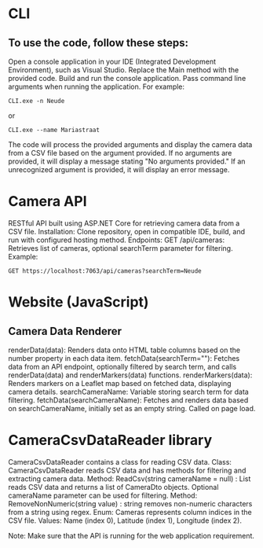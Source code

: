 # CLI
## To use the code, follow these steps:
Open a console application in your IDE (Integrated Development Environment), such as Visual Studio.
Replace the Main method with the provided code.
Build and run the console application.
Pass command line arguments when running the application. For example:

```
CLI.exe -n Neude
```
or
```
CLI.exe --name Mariastraat
```
The code will process the provided arguments and display the camera data from a CSV file based on the argument provided. If no arguments are provided, it will display a message stating "No arguments provided." If an unrecognized argument is provided, it will display an error message.


# Camera API
RESTful API built using ASP.NET Core for retrieving camera data from a CSV file.
Installation: Clone repository, open in compatible IDE, build, and run with configured hosting method.
Endpoints:
GET /api/cameras: Retrieves list of cameras, optional searchTerm parameter for filtering.
Example:
```
GET https://localhost:7063/api/cameras?searchTerm=Neude
```

# Website (JavaScript)
## Camera Data Renderer 
renderData(data): Renders data onto HTML table columns based on the number property in each data item.
fetchData(searchTerm=""): Fetches data from an API endpoint, optionally filtered by search term, and calls renderData(data) and renderMarkers(data) functions.
renderMarkers(data): Renders markers on a Leaflet map based on fetched data, displaying camera details.
searchCameraName: Variable storing search term for data filtering.
fetchData(searchCameraName): Fetches and renders data based on searchCameraName, initially set as an empty string. Called on page load.


# CameraCsvDataReader library
CameraCsvDataReader contains a class for reading CSV data.
Class: CameraCsvDataReader reads CSV data and has methods for filtering and extracting camera data.
Method: ReadCsv(string cameraName = null) : List<CameraDto> reads CSV data and returns a list of CameraDto objects. Optional cameraName parameter can be used for filtering.
Method: RemoveNonNumeric(string value) : string removes non-numeric characters from a string using regex.
Enum: Cameras represents column indices in the CSV file.
Values: Name (index 0), Latitude (index 1), Longitude (index 2).

Note: Make sure that the API is running for the web application requirement.
